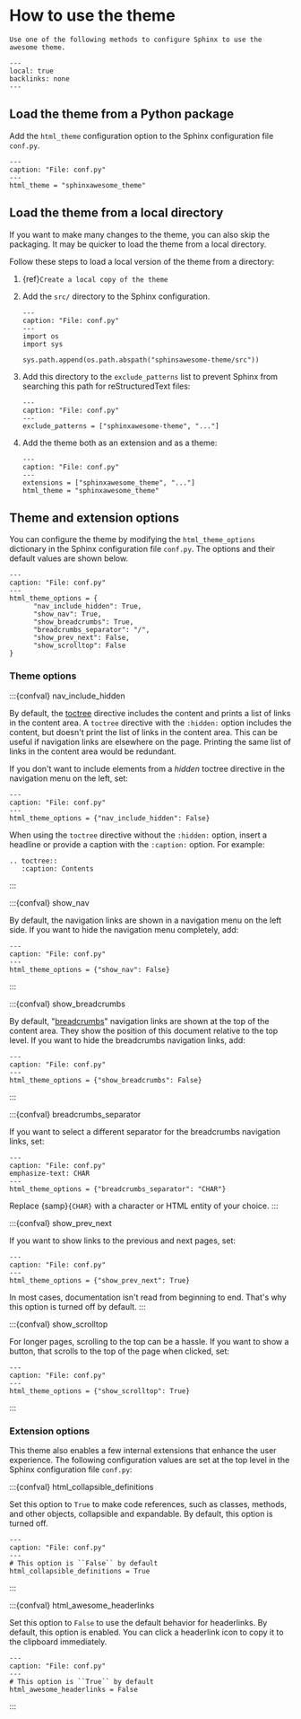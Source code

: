 # How to use the theme

```{rst-class} lead
Use one of the following methods to configure Sphinx to use the awesome theme.
```

```{contents} On this page
---
local: true
backlinks: none
---
```

## Load the theme from a Python package

Add the `html_theme` configuration option to the Sphinx configuration file `conf.py`.

```{code-block} python
---
caption: "File: conf.py"
---
html_theme = "sphinxawesome_theme"
```

## Load the theme from a local directory

If you want to make many changes to the theme, you can also skip the packaging.
It may be quicker to load the theme from a local directory.

Follow these steps to load a local version of the theme from a directory:

1. {ref}`Create a local copy of the theme`

1. Add the `src/` directory to the Sphinx configuration.

   ```{code-block} python
   ---
   caption: "File: conf.py"
   ---
   import os
   import sys

   sys.path.append(os.path.abspath("sphinsawesome-theme/src"))
   ```

1. Add this directory to the `exclude_patterns` list to prevent Sphinx from searching
   this path for reStructuredText files:

   ```{code-block} python
   ---
   caption: "File: conf.py"
   ---
   exclude_patterns = ["sphinxawesome-theme", "..."]
   ```

1. Add the theme both as an extension and as a theme:

   ```{code-block} python
   ---
   caption: "File: conf.py"
   ---
   extensions = ["sphinxawesome_theme", "..."]
   html_theme = "sphinxawesome_theme"
   ```

## Theme and extension options

You can configure the theme by modifying the `html_theme_options` dictionary in the
Sphinx configuration file `conf.py`. The options and their default values are shown
below.

```{code-block} python
---
caption: "File: conf.py"
---
html_theme_options = {
      "nav_include_hidden": True,
      "show_nav": True,
      "show_breadcrumbs": True,
      "breadcrumbs_separator": "/",
      "show_prev_next": False,
      "show_scrolltop": False
}
```

### Theme options

:::{confval} nav_include_hidden

By default, the
[toctree](https://www.sphinx-doc.org/en/master/usage/restructuredtext/directives.html#directive-toctree)
directive includes the content and prints a list of links in the content area. A
`toctree` directive with the `:hidden:` option includes the content, but doesn't print
the list of links in the content area. This can be useful if navigation links are
elsewhere on the page. Printing the same list of links in the content area would be
redundant.

If you don't want to include elements from a _hidden_ toctree directive in the
navigation menu on the left, set:

```{code-block} python
---
caption: "File: conf.py"
---
html_theme_options = {"nav_include_hidden": False}
```

When using the `toctree` directive without the `:hidden:` option, insert a headline or
provide a caption with the `:caption:` option. For example:

```{code-block} rst
.. toctree::
   :caption: Contents
```

:::

:::{confval} show_nav

By default, the navigation links are shown in a navigation menu on the left side. If you
want to hide the navigation menu completely, add:

```{code-block} python
---
caption: "File: conf.py"
---
html_theme_options = {"show_nav": False}
```

:::

:::{confval} show_breadcrumbs

By default, "[breadcrumbs](https://en.wikipedia.org/wiki/Breadcrumb_navigation)"
navigation links are shown at the top of the content area. They show the position of
this document relative to the top level. If you want to hide the breadcrumbs navigation
links, add:

```{code-block} python
---
caption: "File: conf.py"
---
html_theme_options = {"show_breadcrumbs": False}
```

:::

:::{confval} breadcrumbs_separator

If you want to select a different separator for the breadcrumbs navigation links,
set:

```{code-block} python
---
caption: "File: conf.py"
emphasize-text: CHAR
---
html_theme_options = {"breadcrumbs_separator": "CHAR"}
```

Replace {samp}`{CHAR}` with a character or HTML entity of your choice.
:::

:::{confval} show_prev_next

If you want to show links to the previous and next pages, set:

```{code-block} python
---
caption: "File: conf.py"
---
html_theme_options = {"show_prev_next": True}
```

In most cases, documentation isn't read from beginning to end. That's why this option is
turned off by default.
:::

<!-- vale Awesome.SpellCheck = NO -->

:::{confval} show_scrolltop

<!-- vale Awesome.SpellCheck = YES -->

For longer pages, scrolling to the top can be a hassle. If you want to show a button,
that scrolls to the top of the page when clicked, set:

```{code-block} python
---
caption: "File: conf.py"
---
html_theme_options = {"show_scrolltop": True}
```

:::

### Extension options

This theme also enables a few internal extensions that enhance the user experience. The
following configuration values are set at the top level in the Sphinx
configuration file `conf.py`:

<!-- vale Awesome.SpellCheck = NO -->

:::{confval} html_collapsible_definitions

<!-- vale Awesome.SpellCheck = YES -->

Set this option to `True` to make code references, such as classes, methods, and other
objects, collapsible and expandable. By default, this option is turned off.

```{code-block} python
---
caption: "File: conf.py"
---
# This option is ``False`` by default
html_collapsible_definitions = True
```

:::

<!-- vale Awesome.SpellCheck = NO -->

:::{confval} html_awesome_headerlinks

Set this option to `False` to use the default behavior for headerlinks. By default, this
option is enabled. You can click a headerlink icon to copy it to the clipboard
immediately.

<!-- vale Awesome.SpellCheck = YES -->

```{code-block} python
---
caption: "File: conf.py"
---
# This option is ``True`` by default
html_awesome_headerlinks = False
```

:::
